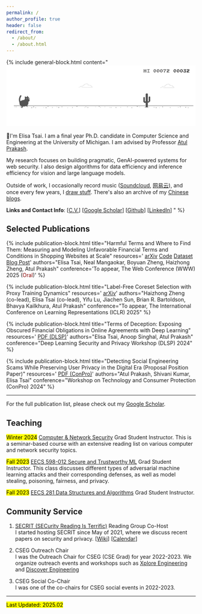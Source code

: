 ```yaml
---
permalink: /
author_profile: true
header: false 
redirect_from: 
  - /about/
  - /about.html
---
```

{% include general-block.html 
    content="
![cat-rex](https://github.com/eltsai/eltsai/raw/master/assets/cat-rex.gif)


🌱I'm Elisa Tsai. I am a final year Ph.D. candidate in Computer Science and Engineering at the University of Michigan. I am advised by Professor [Atul Prakash](https://web.eecs.umich.edu/~aprakash/).

My research focuses on building pragmatic, GenAI-powered systems for web security. I also design algorithms for data efficiency and inference efficiency for vision and large language models.

Outside of work, I occasionally record music ([Soundcloud](https://soundcloud.com/dumblelisa), [网易云](https://music.163.com/#/artist?id=12158117)), and once every few years, I [draw stuff](https://etsai.site/tags/comics/). There's also an archive of my [Chinese blogs](https://etsai.site/).

**Links and Contact Info**: [[C.V.](https://github.com/eltsai/eltsai/raw/master/assets/Elisa_CV_2025_01.pdf)] [[Google Scholar](https://scholar.google.com/citations?user=3NA-OTQAAAAJ&hl=en&oi=sra)] [[Github](https://github.com/eltsai)] [[LinkedIn](https://www.linkedin.com/in/elisa-tsai-umich/)]
    "
%}

Selected Publications
------
{% include publication-block.html 
  title="Harmful Terms and Where to Find Them: Measuring and Modeling Unfavorable Financial Terms and Conditions in Shopping Websites at Scale"
  resources='<i class="fas fa-file-pdf"></i> [arXiv](https://www.arxiv.org/abs/2502.01798) <i class="fab fa-github"></i> [Code](https://github.com/eltsai/term_miner/tree/main) <i class="fas fa-database"> </i> [Dataset](https://huggingface.co/datasets/eltsai/ShopTC-100K) <i class="fab fa-blogger-b"> </i> [Blog Post](https://eltsai.github.io/posts/2025/02/harmful-terms/)'
  authors="Elisa Tsai, Neal Mangaokar, Boyuan Zheng, Haizhong Zheng, Atul Prakash"
  conference='To appear, The Web Conference (WWW) 2025 (<span style="color: #880000">Oral</span>)'
%}

{% include publication-block.html 
    title="Label-Free Coreset Selection with Proxy Training Dynamics"
    resources='<i class="fas fa-file-pdf"></i> [arXiv](https://openreview.net/forum?id=yklJpvB7Dql)'
    authors="Haizhong Zheng (co-lead), Elisa Tsai (co-lead), Yifu Lu, Jiachen Sun, Brian R. Bartoldson, Bhavya Kailkhura, Atul Prakash"
    conference="To appear, The International Conference on Learning Representations (ICLR) 2025"
%}


{% include publication-block.html 
    title="Terms of Deception: Exposing Obscured Financial Obligations in Online Agreements with Deep Learning"
    resources='<i class="fas fa-file-pdf"></i> [PDF (DLSP)](https://dlsp2024.ieee-security.org/papers/dls2024-final23.pdf)'
    authors="Elisa Tsai, Anoop Singhal, Atul Prakash"
    conference="Deep Learning Security and Privacy Workshop (DLSP) 2024"
%}


{% include publication-block.html 
    title="Detecting Social Engineering Scams While Preserving User Privacy in the Digital Era (Proposal Position Paper)"
    resources='<i class="fas fa-file-pdf"></i> [PDF (ConPro)](https://conpro24.ieee-security.org/papers/prakash-conpro24.pdf)'
    authors="Atul Prakash, Shivani Kumar, Elisa Tsai"
    conference="Workshop on Technology and Consumer Protection (ConPro) 2024"
%}

---

For the full publication list, please check out my [Google Scholar](https://scholar.google.com/citations?user=3NA-OTQAAAAJ&hl=en&oi=sra).


Teaching
------
<mark>Winter 2024</mark> [Computer & Network Security](https://docs.google.com/document/d/1DConE68c6UNvePET4EZDsiKxXr8XnWkrZORmxWbESTc/edit) Grad Student Instructor. This is a seminar-based course with an extensive reading list on various computer and network security topics.

<mark>Fall 2023</mark> [EECS 598-012 Secure and Trustworthy ML](http://www-personal.umich.edu/~rtfeng/wn23_eecs598_012.html) Grad Student Instructor. This class discusses different types of adversarial machine learning attacks and their corresponding defenses, as well as model stealing, poisoning, fairness, and privacy.

<mark>Fall 2023</mark> [EECS 281 Data Structures and Algorithms](https://eecs281staff.github.io/eecs281.org) Grad Student Instructor.

Community Service
-------
1. [SECRIT (SECurity Reading Is Terrific)](https://wiki.eecs.umich.edu/secrit/index.php/Main_Page#Papers_We.27ve_Read) Reading Group Co-Host\
I started hosting SECRIT since May of 2021, where we discuss recent papers on security and privacy. [[Wiki](https://wiki.eecs.umich.edu/secrit/index.php/Main_Page)] [[Calendar](https://calendar.google.com/calendar/u/0?cid=Y19haXM3N29xY2Iwb3I4Mms5MHJmcWsxZ2tvNEBncm91cC5jYWxlbmRhci5nb29nbGUuY29t)]

1. CSEG Outreach Chair\
I was the Outreach Chair for CSEG (CSE Grad) for year 2022-2023. We organize outreach events and workshops such as [Xplore Engineering](https://campsforkids.engin.umich.edu/xplore/) and [Discover Engineering](https://campsforkids.engin.umich.edu/discover/)

1. CSEG Social Co-Chair\
I was one of the co-chairs for CSEG social events in 2022-2023.

-------
<mark>Last Updated: 2025.02</mark>

